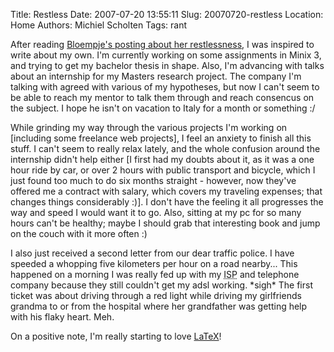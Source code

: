 Title: Restless
Date: 2007-07-20 13:55:11
Slug: 20070720-restless
Location: Home
Authors: Michiel Scholten
Tags: rant

<p>After reading <a href="http://www.bloempje.nl/index.php?itemid=620">Bloempje's posting about her restlessness</a>, I was inspired to write about my own. I'm currently working on some assignments in Minix 3, and trying to get my bachelor thesis in shape. Also, I'm advancing with talks about an internship for my Masters research project. The company I'm talking with agreed with various of my hypotheses, but now I can't seem to be able to reach my mentor to talk them through and reach consencus on the subject. I hope he isn't on vacation to Italy for a month or something :/</p>

<p>While grinding my way through the various projects I'm working on [including some freelance web projects], I feel an anxiety to finish all this stuff. I can't seem to really relax lately, and the whole confusion around the internship didn't help either [I first had my doubts about it, as it was a one hour ride by car, or over 2 hours with public transport and bicycle, which I just found too much to do six months straight - however, now they've offered me a contract with salary, which covers my traveling expenses; that changes things considerably :)]. I don't have the feeling it all progresses the way and speed I would want it to go. Also, sitting at my pc for so many hours can't be healthy; maybe I should grab that interesting book and jump on the couch with it more often :)</p>

<p>I also just received a second letter from our dear traffic police. I have speeded a whopping five kilometers per hour on a road nearby... This happened on a morning I was really fed up with my <acronym title="Internet Service Provider">ISP</acronym> and telephone company because they still couldn't get my adsl working. *sigh* The first ticket was about driving through a red light while driving my girlfriends grandma to or from the hospital where her grandfather was getting help with his flaky heart. Meh.</p>

<p>On a positive note, I'm really starting to love <a href="http://en.wikipedia.org/wiki/LaTeX">LaTeX</a>!</p>